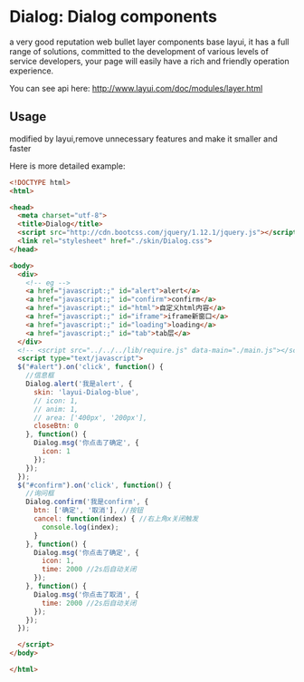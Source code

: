 # Dialog: Dialog components

a very good reputation web bullet layer components base layui, it has a full range of solutions, committed to the development of various levels of service developers, your page will easily have a rich and friendly operation experience.

You can see api here: http://www.layui.com/doc/modules/layer.html

## Usage

modified by layui,remove unnecessary features and make it smaller and faster

Here is more detailed example:

```html
<!DOCTYPE html>
<html>

<head>
  <meta charset="utf-8">
  <title>Dialog</title>
  <script src="http://cdn.bootcss.com/jquery/1.12.1/jquery.js"></script>
  <link rel="stylesheet" href="./skin/Dialog.css">
</head>

<body>
  <div>
    <!-- eg -->
    <a href="javascript:;" id="alert">alert</a>
    <a href="javascript:;" id="confirm">confirm</a>
    <a href="javascript:;" id="html">自定义html内容</a>
    <a href="javascript:;" id="iframe">iframe新窗口</a>
    <a href="javascript:;" id="loading">loading</a>
    <a href="javascript:;" id="tab">tab层</a>
  </div>
  <!-- <script src="../../../lib/require.js" data-main="./main.js"></script> -->
  <script type="text/javascript">
  $("#alert").on('click', function() {
    //信息框
    Dialog.alert('我是alert', {
      skin: 'layui-Dialog-blue',
      // icon: 1,
      // anim: 1,
      // area: ['400px', '200px'],
      closeBtn: 0
    }, function() {
      Dialog.msg('你点击了确定', {
        icon: 1
      });
    });
  });
  $("#confirm").on('click', function() {
    //询问框
    Dialog.confirm('我是confirm', {
      btn: ['确定', '取消'], //按钮
      cancel: function(index) { //右上角x关闭触发
        console.log(index);
      }
    }, function() {
      Dialog.msg('你点击了确定', {
        icon: 1,
        time: 2000 //2s后自动关闭
      });
    }, function() {
      Dialog.msg('你点击了取消', {
        time: 2000 //2s后自动关闭
      });
    });
  });

  </script>
</body>

</html>
```
